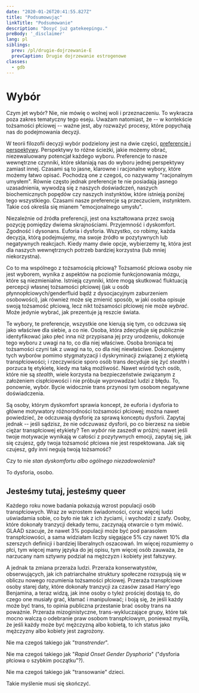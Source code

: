 ```yaml
---
date: "2020-01-26T20:41:55.827Z"
title: "Podsumowując"
linkTitle: "Podsumowanie"
description: "Dosyć już gatekeepingu."
preBody: '_disclaimer'
lang: pl
siblings:
  prev: /pl/drugie-dojrzewanie-E
  prevCaption: Drugie dojrzewanie estrogenowe
classes:
  - gdb
---
```


# Wybór

Czym jet wybór? Nie, nie mówię o wolnej woli i przeznaczeniu. To wykracza poza zakres tematyczny tego eseju. Uważam natomiast, że -- w kontekście tożsamości płciowej -- ważne jest, aby rozważyć procesy, które popychają nas do podejmowania decyzji.

W teorii filozofii decyzji wybór podzielony jest na dwie części, [preferencje i perspektywy](https://plato.stanford.edu/entries/decision-theory/#WhaPreOvePro). Perspektywy to różne ścieżki, jakie możemy obrać, niezewaluowany potencjał każdego wyboru. Preferencje to nasze wewnętrzne czynniki, które skłaniają nas do wyboru jednej perspektywy zamiast innej. Czasami są to jasne, klarowne i racjonalne wybory, które możemy łatwo opisać. Pochodzą one z czegoś, co nazywamy "racjonalnym umysłem". Równie często jednak preferencje te nie posiadają jasnego uzasadnienia, wywodzą się z naszych doświadczeń, naszych biochemicznych popędów czy naszych instynktów, które istnieją poniżej tego wszystkiego. Czasami nasze preferencje są przeczuciem, instynktem. Takie coś określa się mianem "emocjonalnego umysłu".

Niezależnie od źródła preferencji, jest ona kształtowana przez swoją pozycję pomiędzy dwiema skrajnościami. Przyjemność i dyskomfort. Zgodność i dysonans. Euforia i dysforia. Wszystko, co robimy, każda decyzja, którą podejmujemy, ma swoje źródło w pozytywnych lub negatywnych reakcjach. Kiedy mamy dwie opcje, wybierzemy tę, która jest dla naszych wewnętrznych potrzeb bardziej korzystna (lub mniej niekorzystna).

Co to ma wspólnego z tożsamością płciową? Tożsamość płciowa osoby nie jest wyborem, wynika z aspektów na poziomie funkcjonowania mózgu, które są niezmienialne. Istnieją czynniki, które mogą skutkować fluktuacją percepcji własnej tożsamości płciowej (jak u osób płynnopłciowych/genderfluid bądź z dysocjacyjnym zaburzeniem osobowości), jak również może się zmienić sposób, w jaki osoba opisuje swoją tożsamość płciową, lecz nikt tożsamości płciowej nie może *wybrać*. Może jedynie wybrać, jak prezentuje ją reszcie świata.

Te wybory, te preferencje, wszystkie one kierują się tym, co odczuwa się jako właściwe dla siebie, a co nie. Osoba, która zdecyduje się publicznie identyfikować jako płeć inna niż przypisana jej przy  urodzeniu, dokonuje tego wyboru z uwagi na to, co dla niej właściwe. Osoba broniąca tej tożsamości czyni tak z uwagi na to, co dla niej niewłaściwe. Dokonujemy tych wyborów pomimo stygmatyzacji i dyskryminacji związanej z etykietą transpłciowości; i rzeczywiście sporo osób trans decyduje się żyć *stealth* i porzuca tę etykietę, kiedy ma taką możliwość. Nawet wśród tych osób, które nie są *stealth*, wiele korzysta na bezpieczeństwie związanym z założeniem cispłciowości i nie próbuje wyprowadzać ludzi z błędu. To, ponownie, wybór. Bycie widocznie trans przynosi tym osobom negatywne doświadczenia.

Są osoby, którym dyskomfort sprawia koncept, że euforia i dysforia to główne motywatory różnorodności tożsamości płciowej; można nawet powiedzieć, że odczuwają dysforię za sprawą konceptu dysforii. Zapytaj jednak -- jeśli sądzisz, że nie odczuwasz dysforii, po co bierzesz na siebie ciężar transpłciowej etykiety? Ten *wybór* nie zaszedł w próżni; nawet jeśli twoje motywacje wynikają w całości z pozytywnych emocji, zapytaj się, jak się czujesz, gdy twoja tożsamość płciowa nie jest respektowana. Jak się czujesz, gdy inni negują twoją tożsamość?

Czy to nie *stan dyskomfortu albo ogólnego niezadowolenia*?

To dysforia, osobo.

## Jesteśmy tutaj, jesteśmy queer

Każdego roku nowe badania pokazują wzrost populacji osób transpłciowych. Wraz ze wzrostem świadomości, coraz więcej ludzi uświadamia sobie, co było nie tak z ich życiami, i wychodzi z szafy. Osoby, które dokonały tranzycji dekady temu, zaczynają otwarcie o tym mówić. GLAAD szacuje, że nawet 3% populacji może być pod parasolem transpłciowości, a sama widziałam liczby sięgające 5% czy nawet 10% dla szerszych definicji i bardziej liberalnych oszacowań. Im więcej rozumiemy o płci, tym więcej mamy języka do jej opisu, tym więcej osób zauważa, że narzucany nam sztywny podział na mężczyzn i kobiety jest fałszywy.

A jednak ta zmiana przeraża ludzi. Przeraża konserwatystów, obserwujących, jak ich patriarchalne struktury społeczne rozsypują się w obliczu nowego rozumienia tożsamości płciowej. Przeraża transpłciowe osoby starej daty, które dokonały tranzycji za czasów zasad Harry'ego Benjamina, a teraz widzą, jak inne osoby o tyleż prościej dostają to, do czego one musiały grać, kłamać i manipulować; i boją się, że jeśli każdy może być trans, to opinia publiczna przestanie brać osoby trans na poważnie. Przeraża mizoginistyczne, trans-wykluczające grupy, które tak mocno walczą o odebranie praw osobom transpłciowym, ponieważ myślą, że jeśli każdy może być mężczyzną albo kobietą, to ich status jako mężczyzny albo kobiety jest zagrożony.

Nie ma czegoś takiego jak "*transtrender*".

Nie ma czegoś takiego jak "*Rapid Onset Gender Dysphoria*" ("dysforia płciowa o szybkim początku"?).

Nie ma czegoś takiego jak "transowanie" dzieci.

Takie myślenie musi się skończyć.
